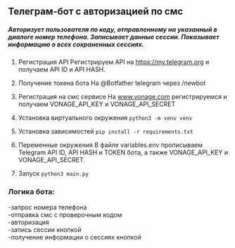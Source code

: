 Телеграм-бот с авторизацией по смс
-
##### Авторизует пользователя по коду, отправленному на указанный в диалоге номер телефона. Записывает данные сессии. Показывает информацию о всех сохраненных сессиях.

1. Регистрация API
Регистрируем API на https://my.telegram.org и получаем API ID и API HASH.


2. Получение токена бота
На @Botfather telegram через /newbot


3. Регистрация на смс сервисе
На www.vonage.com регистрируемся и получаем VONAGE_API_KEY и VONAGE_API_SECRET


4. Установка виртуального окружения
```python3 -m venv venv```


5. Установка зависимостей
```pip install -r requirements.txt ```


6. Переменные окружения
В файле variables.env прописываем Telegram API ID, API HASH и TOKEN бота, а также VONAGE_API_KEY и VONAGE_API_SECRET. 


7. Запуск
```python3 main.py```


### Логика бота:

-запрос номера телефона\
-отправка смс с проверочным кодом\
-авторизация\
-запись сессии кнопкой\
-получение информации о сессиях кнопкой
 

